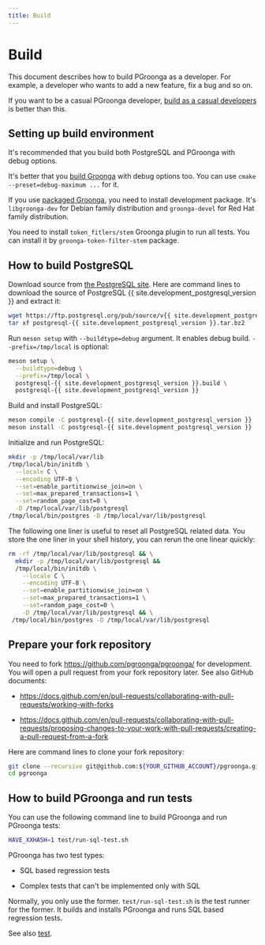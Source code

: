 ```yaml
---
title: Build
---
```


# Build

This document describes how to build PGroonga as a developer. For example, a developer who wants to add a new feature, fix a bug and so on.

If you want to be a casual PGroonga developer, [build as a casual developers](build-casual.html) is better than this.

## Setting up build environment

It's recommended that you build both PostgreSQL and PGroonga with debug options.

It's better that you [build Groonga][groonga-build] with debug options too. You can use `cmake --preset=debug-maximum ...` for it.

If you use [packaged Groonga][groonga-install], you need to install development package. It's `libgroonga-dev` for Debian family distribution and `groonga-devel` for Red Hat family distribution.

You need to install `token_fitlers/stem` Groonga plugin to run all tests. You can install it by `groonga-token-filter-stem` package.

## How to build PostgreSQL

Download source from [the PostgreSQL site][postgresql-source-download]. Here are command lines to download the source of PostgreSQL {{ site.development_postgresql_version }} and extract it:

```bash
wget https://ftp.postgresql.org/pub/source/v{{ site.development_postgresql_version }}/postgresql-{{ site.development_postgresql_version }}.tar.bz2
tar xf postgresql-{{ site.development_postgresql_version }}.tar.bz2
```

Run `meson setup` with `--buildtype=debug` argument. It enables debug build. `--prefix=/tmp/local` is optional:

```bash
meson setup \
  --buildtype=debug \
  --prefix=/tmp/local \
  postgresql-{{ site.development_postgresql_version }}.build \
  postgresql-{{ site.development_postgresql_version }}
```

Build and install PostgreSQL:

```bash
meson compile -C postgresql-{{ site.development_postgresql_version }}
meson install -C postgresql-{{ site.development_postgresql_version }}
```

Initialize and run PostgreSQL:

```bash
mkdir -p /tmp/local/var/lib
/tmp/local/bin/initdb \
  --locale C \
  --encoding UTF-8 \
  --set=enable_partitionwise_join=on \
  --set=max_prepared_transactions=1 \
  --set=random_page_cost=0 \
  -D /tmp/local/var/lib/postgresql
/tmp/local/bin/postgres -D /tmp/local/var/lib/postgresql
```

The following one liner is useful to reset all PostgreSQL related data. You store the one liner in your shell history, you can rerun the one linear quickly:

```bash
rm -rf /tmp/local/var/lib/postgresql && \
  mkdir -p /tmp/local/var/lib/postgresql &&
  /tmp/local/bin/initdb \
    --locale C \
    --encoding UTF-8 \
    --set=enable_partitionwise_join=on \
    --set=max_prepared_transactions=1 \
    --set=random_page_cost=0 \
    -D /tmp/local/var/lib/postgresql && \
 /tmp/local/bin/postgres -D /tmp/local/var/lib/postgresql
```

## Prepare your fork repository

You need to fork <https://github.com/pgroonga/pgroonga/> for development. You will open a pull request from your fork repository later. See also GitHub documents:

* <https://docs.github.com/en/pull-requests/collaborating-with-pull-requests/working-with-forks>

* <https://docs.github.com/en/pull-requests/collaborating-with-pull-requests/proposing-changes-to-your-work-with-pull-requests/creating-a-pull-request-from-a-fork>

Here are command lines to clone your fork repository:

```bash
git clone --recursive git@github.com:${YOUR_GITHUB_ACCOUNT}/pgroonga.git
cd pgroonga
```

## How to build PGroonga and run tests

You can use the following command line to build PGroonga and run PGroonga tests:

```bash
HAVE_XXHASH=1 test/run-sql-test.sh
```

PGroonga has two test types:

  * SQL based regression tests

  * Complex tests that can't be implemented only with SQL

Normally, you only use the former. `test/run-sql-test.sh` is the test runner for the former. It builds and installs PGroonga and runs SQL based regression tests.

See also [test](test.html).

[postgresql-source-download]:https://www.postgresql.org/ftp/source/

[groonga-build]:https://groonga.org/docs/install/cmake.html

[groonga-install]:https://groonga.org/docs/install.html
